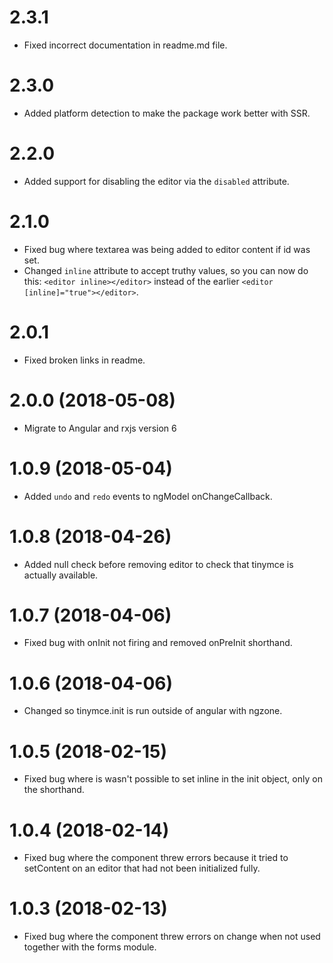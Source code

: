 # 2.3.1

* Fixed incorrect documentation in readme.md file.

# 2.3.0

* Added platform detection to make the package work better with SSR.

# 2.2.0

* Added support for disabling the editor via the `disabled` attribute.

# 2.1.0

* Fixed bug where textarea was being added to editor content if id was set.
* Changed `inline` attribute to accept truthy values, so you can now do this: `<editor inline></editor>` instead of the earlier `<editor [inline]="true"></editor>`.

# 2.0.1

* Fixed broken links in readme.

# 2.0.0 (2018-05-08)

* Migrate to Angular and rxjs version 6

# 1.0.9 (2018-05-04)

* Added `undo` and `redo` events to ngModel onChangeCallback.

# 1.0.8 (2018-04-26)

* Added null check before removing editor to check that tinymce is actually available.

# 1.0.7 (2018-04-06)

* Fixed bug with onInit not firing and removed onPreInit shorthand.

# 1.0.6 (2018-04-06)

* Changed so tinymce.init is run outside of angular with ngzone.

# 1.0.5 (2018-02-15)

* Fixed bug where is wasn't possible to set inline in the init object, only on the shorthand.

# 1.0.4 (2018-02-14)

* Fixed bug where the component threw errors because it tried to setContent on an editor that had not been initialized fully.

# 1.0.3 (2018-02-13)

* Fixed bug where the component threw errors on change when not used together with the forms module.
